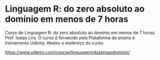 # Linguagem R: do zero absoluto ao domínio em menos de 7 horas
Curso de Linguagem R: do zero absoluto ao domínio em menos de 7 horas. Prof. Isaías Lira. 
O curso é fornecido pela Plataforma de ensino e treinamento Udemy. Abaixo o endereço do curso.

https://www.udemy.com/course/linguagemrdozeroaodominio/
